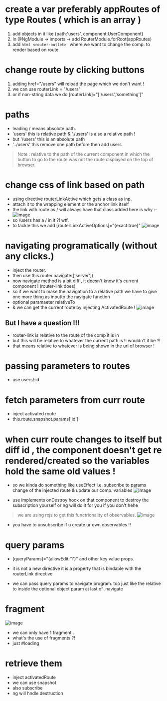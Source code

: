 # create a var preferably appRoutes of type Routes ( which is an array )
1. add objects in it like {path:'users', component:UserComponent}
2. In @NgModule -> imports -> add RouterModule.forRoot(appRoutes)
3. add ```html <router-outlet> ``` where we want to change the comp. to render based on route

# change route by clicking buttons
1. adding href="/users" will reload the page which we don't want !
2. we can use routerLink = "/users"
3. or if non-string data we do [routerLink]="['/users','something']"

# paths
- leading / means absolute path.
- 'users' this is relative path & './users' is also a relative path ! 
- but '/users' this is an absolute path
- '../users' this remove one path before then add users

> Note : relative to the path of the current component in which the button to go to the route was not the route displayed on the top of browser.

# change css of link based on path
- using directive routerLinkActive which gets a class as inp.
- attach it to the wrapping element or the anchor link itself
- the link with route as / will always have that class added here is why :-
![image](https://user-images.githubusercontent.com/60461699/203029161-7cb5baef-542b-448f-8b85-217f6a78e65c.png)
- so /users has a / in it ?! wtf.
- to tackle this we add [routerLinkActiveOptions]="{exact:true}"
![image](https://user-images.githubusercontent.com/60461699/203028083-bd08f034-5971-459c-ad87-803c9d2c108c.png)


# navigating programatically (without any clicks.)
- inject the router.
- then use this.router.navigate(['server'])
- now navigate method is a bit diff , it doesn't know it's current component ! (router-link does)
- so if we want to make the navigation to a relative path we have to give one more thing as inputto the navigate function
- optional paramaeter relativeTo
- & we can get the current route by injecting ActivatedRoute ! 
![image](https://user-images.githubusercontent.com/60461699/203031520-d88e1da0-0352-4dde-9ca0-316833315aec.png)

## But I have a question !!!
- router-link is relative to the route of the comp it is in
- but this will be relative to whatever the current path is !! wouldn't it be ?!
- that means relative to whatever is being shown in the url of browser !


# passing parameters to routes
- use users/:id
# fetch parameters from curr route
- inject activated route
- this.route.snapshot.params['id']
# when curr route changes to itself but diff id , the component doesn't get re rendered/created so the variables hold the same old values !
- so we kinda do something like useEffect i.e. subscribe to params change of the injected route & update our comp. variables
![image](https://user-images.githubusercontent.com/60461699/203033973-afc77596-94f7-4d12-898c-be89e3b3cc8d.png)

- use implements onDestroy hook on that component to destroy the subscription yourself or ng will do it for you if you don't hehe
> we are using rxjs to get this functrionality of observables.
![image](https://user-images.githubusercontent.com/60461699/203034874-48bbf9ed-21ea-4cc5-871c-54772268eaaa.png)
- you have to unsubscribe if u create ur own observables !!

# query params
- [queryParams]="{allowEdit:'1'}" and other key value props.
- it is not a new directive it is a property that is bindable with the routerLink directive

- we can pass query params to navigate program. too just like the relative to inside the optional object param at last of .navigate

# fragment
![image](https://user-images.githubusercontent.com/60461699/203035914-e4a8b14e-9df1-47d5-a9d4-de4b81432718.png)
- we can only have 1 fragment .
- what's the use of fragments ?!
- just #loading

# retrieve them
- inject activatedRoute
- we can use snapshot
- also subscribe
- ng will hndle destruction


